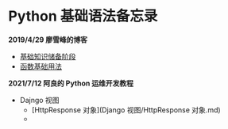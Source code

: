 # Python 基础语法备忘录

__2019/4/29 廖雪峰的博客__
* [基础知识储备阶段](https://github.com/lcePolarBear/Python_Basic_Grammar_Notes/blob/master/收集于廖雪峰博客/基础知识储备阶段.md)
* [函数基础用法](https://github.com/lcePolarBear/Python_Basic_Grammar_Notes/blob/master/收集于廖雪峰博客/函数基础用法.md)

__2021/7/12 阿良的 Python 运维开发教程__
- Dajngo 视图
    - [HttpResponse 对象](Django 视图/HttpResponse 对象.md)
    - 
